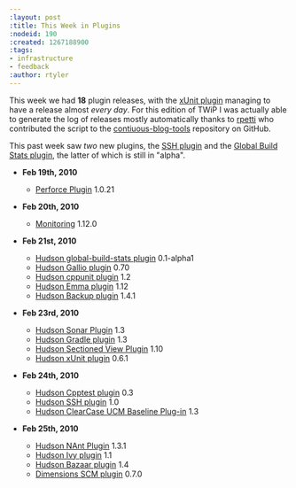 ```yaml
---
:layout: post
:title: This Week in Plugins
:nodeid: 190
:created: 1267188900
:tags:
- infrastructure
- feedback
:author: rtyler
---
```

This week we had **18** plugin releases, with the [xUnit plugin](https://wiki.jenkins.io/display/JENKINS/xUnit+Plugin) managing to have a release almost *every day*. For this edition of TWiP I was actually able to generate the log of releases mostly automatically thanks to <a id="aptureLink_EgX1wHmBco" href="https://twitter.com/rpetti">rpetti</a> who contributed the script to the [contiuous-blog-tools](https://github.com/rtyler/continuous-blog-tools) repository on GitHub.

This past week saw *two* new plugins, the [SSH plugin](https://wiki.jenkins.io/display/JENKINS/SSH+plugin) and the [Global Build Stats plugin](https://wiki.jenkins.io/display/JENKINS/Global+Build+Stats+Plugin), the latter of which is still in "alpha".


* **Feb 19th, 2010**
   * <a href="https://wiki.jenkins.io/display/JENKINS/Perforce+Plugin">Perforce Plugin</a> 1.0.21

* **Feb 20th, 2010**
   * <a href="https://wiki.jenkins.io/display/JENKINS/Monitoring">Monitoring</a> 1.12.0

* **Feb 21st, 2010**
   * <a href="https://wiki.jenkins.io/display/JENKINS/Global+Build+Stats+Plugin">Hudson global-build-stats plugin</a> 0.1-alpha1
   * <a href="https://wiki.jenkins.io/display/JENKINS/Gallio+Plugin">Hudson Gallio plugin</a> 0.70
   * <a href="https://wiki.jenkins.io/display/JENKINS/CppUnit+Plugin">Hudson cppunit plugin</a> 1.2
   * <a href="https://wiki.jenkins.io/display/JENKINS/Emma+Plugin">Hudson Emma plugin</a> 1.12 
   * <a href="https://wiki.jenkins.io/display/JENKINS/Backup+Plugin">Hudson Backup plugin</a> 1.4.1


* **Feb 23rd, 2010**
   * <a href="https://wiki.jenkins.io/display/JENKINS/Sonar+Plugin">Hudson Sonar Plugin</a> 1.3 
   * <a href="https://wiki.jenkins.io/display/JENKINS/Gradle+Plugin">Hudson Gradle plugin</a> 1.3 
   * <a href="https://wiki.jenkins.io/display/JENKINS/Sectioned+View+Plugin">Hudson Sectioned View Plugin</a> 1.10
   * <a href="https://wiki.jenkins.io/display/JENKINS/xUnit+Plugin">Hudson xUnit plugin</a> 0.6.1

* **Feb 24th, 2010**
   * <a href="https://wiki.jenkins.io/display/JENKINS/Cpptest+Plugin">Hudson Cpptest plugin</a> 0.3 
   * <a href="https://wiki.jenkins.io/display/JENKINS/SSH+plugin">Hudson SSH plugin</a> 1.0
   * <a href="https://wiki.jenkins.io/display/JENKINS/ClearCase+UCM+Baseline+Plugin">Hudson ClearCase UCM Baseline Plug-in</a> 1.3


* **Feb 25th, 2010**
     * <a href="https://wiki.jenkins.io/display/JENKINS/NAnt+Plugin">Hudson NAnt Plugin</a> 1.3.1
     * <a href="https://wiki.jenkins.io/display/JENKINS/Ivy+Plugin">Hudson Ivy plugin</a> 1.1
     * <a href="https://wiki.jenkins.io/display/JENKINS/Bazaar+Plugin">Hudson Bazaar plugin</a> 1.4
     * <a href="https://wiki.jenkins.io/display/JENKINS/Dimensions+Plugin">Dimensions SCM plugin</a> 0.7.0
<!--break-->
